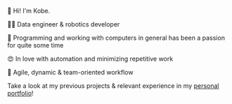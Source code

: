 👋 Hi! I'm Kobe.

👨‍💻 Data engineer & robotics developer

🦾 Programming and working with computers in general has been a passion for quite some time

😍 In love with automation and minimizing repetitive work

🤝 Agile, dynamic & team-oriented workflow

Take a look at my previous projects & relevant experience in my [personal portfolio](https://kobethuwis.github.io)!
